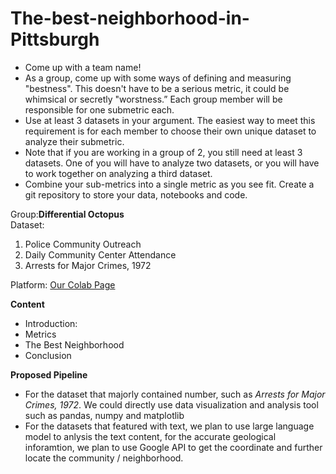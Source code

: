 # The-best-neighborhood-in-Pittsburgh

- Come up with a team name!
- As a group, come up with some ways of defining and measuring "bestness". This doesn't have to be a serious metric, it could be whimsical or secretly "worstness.”
Each group member will be responsible for one submetric each.
- Use at least 3 datasets in your argument. The easiest way to meet this requirement is for each member to choose their own unique dataset to analyze their submetric.
- Note that if you are working in a group of 2, you still need at least 3 datasets. One of you will have to analyze two datasets, or you will have to work together on analyzing a third dataset.
- Combine your sub-metrics into a single metric as you see fit.
Create a git repository to store your data, notebooks and code.


Group:**Differential Octopus** <br>
Dataset: 
1. Police Community Outreach
2. Daily Community Center Attendance
3. Arrests for Major Crimes, 1972

Platform: [Our Colab Page](https://colab.research.google.com/drive/1tAT08G0DKTuhaBpFw3Mp0xz0u2JGxoeZ#scrollTo=LUDgvPDOTi0i)


**Content**
- Introduction:
- Metrics
- The Best Neighborhood
- Conclusion

**Proposed Pipeline**
- For the dataset that majorly contained number, such as _Arrests for Major Crimes, 1972_. We could directly use data visualization and analysis tool such as pandas, numpy and matplotlib
- For the datasets that featured with text, we plan to use large language model to anlysis the text content, for the accurate geological inforamtion, we plan to use Google API to get the coordinate and further locate the community / neighborhood.
